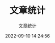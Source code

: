 ---
title: 文章统计
subtitle: 文章统计
date: 2022-09-10 14:24:56
updated: 2022-09-10 14:24:56
type: 'echarts'
comments: false
---